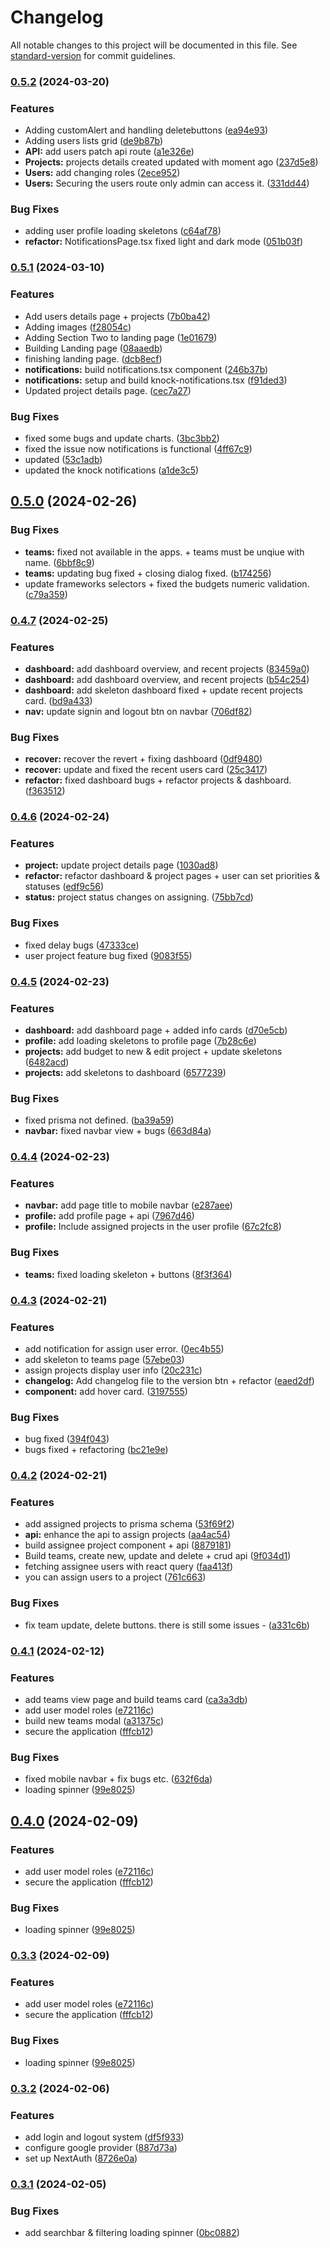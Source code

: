 # Changelog

All notable changes to this project will be documented in this file. See [standard-version](https://github.com/conventional-changelog/standard-version) for commit guidelines.

### [0.5.2](https://github.com/dragon-devs/project-manager/compare/v0.5.1...v0.5.2) (2024-03-20)


### Features

* Adding customAlert and handling deletebuttons ([ea94e93](https://github.com/dragon-devs/project-manager/commit/ea94e935edc898961b861742889865abfb91edf7))
* Adding users lists grid ([de9b87b](https://github.com/dragon-devs/project-manager/commit/de9b87bc66b92b69cd5cc4ec76909e559b28bed5))
* **API:** add users patch api route ([a1e326e](https://github.com/dragon-devs/project-manager/commit/a1e326e1529c8470df2d37a54e38032e3a9e3d5e))
* **Projects:** projects details created updated with moment ago ([237d5e8](https://github.com/dragon-devs/project-manager/commit/237d5e86c938e7a4a15a728b60b2a1bd310f925b))
* **Users:** add changing roles ([2ece952](https://github.com/dragon-devs/project-manager/commit/2ece9520883cd25dd18ccefeb14d145e3c8ee425))
* **Users:** Securing the users route only admin can access it. ([331dd44](https://github.com/dragon-devs/project-manager/commit/331dd446b578c50faa56e42d41be4cfd2c68e9f9))


### Bug Fixes

* adding user profile loading skeletons ([c64af78](https://github.com/dragon-devs/project-manager/commit/c64af78fed7d28d60c1413e0c3387a68b4a6be93))
* **refactor:** NotificationsPage.tsx fixed light and dark mode ([051b03f](https://github.com/dragon-devs/project-manager/commit/051b03f6d5fa76f9562fbedf02e19873d45df8a3))

### [0.5.1](https://github.com/dragon-devs/project-manager/compare/v0.5.0...v0.5.1) (2024-03-10)


### Features

* Add users details page + projects ([7b0ba42](https://github.com/dragon-devs/project-manager/commit/7b0ba428f6151fd1493d2f4e39af77872c614fcf))
* Adding images ([f28054c](https://github.com/dragon-devs/project-manager/commit/f28054cf519acedeee2c95d946c33e19f0c1d745))
* Adding Section Two to landing page ([1e01679](https://github.com/dragon-devs/project-manager/commit/1e0167902bbf5eeccc3f258f8cc60f723c48f74b))
* Building Landing page ([08aaedb](https://github.com/dragon-devs/project-manager/commit/08aaedba38ee4f6f43f1011c42d630482e1efc79))
* finishing landing page. ([dcb8ecf](https://github.com/dragon-devs/project-manager/commit/dcb8ecf8b7afcf109d8f8ceb19b5ed789ce0d077))
* **notifications:** build notifications.tsx component ([246b37b](https://github.com/dragon-devs/project-manager/commit/246b37bb9252903179d6ae569ed28173716b9cc7))
* **notifications:** setup and build knock-notifications.tsx ([f91ded3](https://github.com/dragon-devs/project-manager/commit/f91ded3e8f89d01c94247eb2292c84ca666d8558))
* Updated project details page. ([cec7a27](https://github.com/dragon-devs/project-manager/commit/cec7a27502878f043307104d97fea8a72c109ee0))


### Bug Fixes

* fixed some bugs and update charts. ([3bc3bb2](https://github.com/dragon-devs/project-manager/commit/3bc3bb2264d77083acc467ec284e7cce6d93d22f))
* fixed the issue now notifications is functional ([4ff67c9](https://github.com/dragon-devs/project-manager/commit/4ff67c9683555c86ae16afa1d1a0624c37fddc41))
* updated ([53c1adb](https://github.com/dragon-devs/project-manager/commit/53c1adb4cce9c7c4f8721a6718e830f028db71c6))
* updated the knock notifications ([a1de3c5](https://github.com/dragon-devs/project-manager/commit/a1de3c5fd01f752874206e752506ced2fbbbda6e))

## [0.5.0](https://github.com/dragon-devs/project-manager/compare/v0.4.7...v0.5.0) (2024-02-26)


### Bug Fixes

* **teams:** fixed not available in the apps. + teams must be unqiue with name. ([6bbf8c9](https://github.com/dragon-devs/project-manager/commit/6bbf8c9a362a0f52d44e2990effd3d0e4c54fbca))
* **teams:** updating bug fixed + closing dialog fixed. ([b174256](https://github.com/dragon-devs/project-manager/commit/b1742567de7154691771d2b1704c66f85d79f1c2))
* update frameworks selectors + fixed the budgets numeric validation. ([c79a359](https://github.com/dragon-devs/project-manager/commit/c79a359b0be3a0252db7b16c589337992bd6286e))

### [0.4.7](https://github.com/dragon-devs/project-manager/compare/v0.4.6...v0.4.7) (2024-02-25)


### Features

* **dashboard:** add dashboard overview, and recent projects ([83459a0](https://github.com/dragon-devs/project-manager/commit/83459a08289e11ca0370ac24b5d4dcf038e9932c))
* **dashboard:** add dashboard overview, and recent projects ([b54c254](https://github.com/dragon-devs/project-manager/commit/b54c2541f22de5b7db5c7203140fa4cdcf7aec78))
* **dashboard:** add skeleton dashboard fixed + update recent projects card. ([bd9a433](https://github.com/dragon-devs/project-manager/commit/bd9a43357c1d2b59a4d93c7dc56f334399ab9901))
* **nav:** update signin and logout btn on navbar ([706df82](https://github.com/dragon-devs/project-manager/commit/706df8205337ea056e7713664b80fd62bc8e5e50))


### Bug Fixes

* **recover:** recover the revert + fixing dashboard ([0df9480](https://github.com/dragon-devs/project-manager/commit/0df94803de8708dfd6329970e848fe43dddf3a66))
* **recover:** update and fixed the recent users card ([25c3417](https://github.com/dragon-devs/project-manager/commit/25c3417f776766c7b12f09607b556ba691095366))
* **refactor:** fixed dashboard bugs + refactor projects & dashboard. ([f363512](https://github.com/dragon-devs/project-manager/commit/f363512c562872adc7513c6d32350843c8b39789))

### [0.4.6](https://github.com/dragon-devs/project-manager/compare/v0.4.5...v0.4.6) (2024-02-24)


### Features

* **project:** update project details page ([1030ad8](https://github.com/dragon-devs/project-manager/commit/1030ad827c3c43a551fdc9ad7a78fa19e7d6b226))
* **refactor:** refactor dashboard & project pages + user can set priorities & statuses ([edf9c56](https://github.com/dragon-devs/project-manager/commit/edf9c5688c0f691441e4b708db89ff6d001f626a))
* **status:** project status changes on assigning. ([75bb7cd](https://github.com/dragon-devs/project-manager/commit/75bb7cd7ca02e0393409b3a0f3c649b864ad8607))


### Bug Fixes

* fixed delay bugs ([47333ce](https://github.com/dragon-devs/project-manager/commit/47333ce15b7ee0eb0c82ae4ff89e3c9b0e3e05c7))
* user project feature bug fixed ([9083f55](https://github.com/dragon-devs/project-manager/commit/9083f556e52bce8a1f835db8b60c1a5ea98c4464))

### [0.4.5](https://github.com/dragon-devs/project-manager/compare/v0.4.4...v0.4.5) (2024-02-23)


### Features

* **dashboard:** add dashboard page + added info cards ([d70e5cb](https://github.com/dragon-devs/project-manager/commit/d70e5cb11aa4413bcba91d4d1790ef436c65b4b5))
* **profile:** add loading skeletons to profile page ([7b28c6e](https://github.com/dragon-devs/project-manager/commit/7b28c6ea85dc570eee669875008c09185b9e3f5a))
* **projects:** add budget to new & edit project + update skeletons ([6482acd](https://github.com/dragon-devs/project-manager/commit/6482acd0120ed1b287db011320301f687f461697))
* **projects:** add skeletons to dashboard ([6577239](https://github.com/dragon-devs/project-manager/commit/6577239bf9c2c20f4d3aa885975ec5bdee9ea725))


### Bug Fixes

* fixed prisma not defined. ([ba39a59](https://github.com/dragon-devs/project-manager/commit/ba39a59d84df48d524c83a443c6043cb9b98be46))
* **navbar:** fixed navbar view + bugs ([663d84a](https://github.com/dragon-devs/project-manager/commit/663d84a45f432732c7f5458f815204f1c2b8679e))

### [0.4.4](https://github.com/dragon-devs/project-manager/compare/v0.4.3...v0.4.4) (2024-02-23)


### Features

* **navbar:** add page title to mobile navbar ([e287aee](https://github.com/dragon-devs/project-manager/commit/e287aeef8d8e84bf5b85b60919b601fba9dc70b9))
* **profile:** add profile page + api ([7967d46](https://github.com/dragon-devs/project-manager/commit/7967d465c8ba17a3132fcd10fd6df2115a7893d2))
* **profile:** Include assigned projects in the user profile ([67c2fc8](https://github.com/dragon-devs/project-manager/commit/67c2fc868073b156b2ce1f0ab73206b65bd1c78c))


### Bug Fixes

* **teams:** fixed loading skeleton + buttons ([8f3f364](https://github.com/dragon-devs/project-manager/commit/8f3f364b044dc8f9ff99fa8dd4bd1dcd0f1e666d))

### [0.4.3](https://github.com/dragon-devs/project-manager/compare/v0.4.2...v0.4.3) (2024-02-21)


### Features

* add notification for assign user error. ([0ec4b55](https://github.com/dragon-devs/project-manager/commit/0ec4b558306dbcd4554b4db546b7cdf0bc999983))
* add skeleton to teams page ([57ebe03](https://github.com/dragon-devs/project-manager/commit/57ebe03e9ac5dd0127c61069b6db7d3fddece73b))
* assign projects display user info ([20c231c](https://github.com/dragon-devs/project-manager/commit/20c231ce53ba62091d9349356e58a5311a6d1745))
* **changelog:** Add changelog file to the version btn + refactor ([eaed2df](https://github.com/dragon-devs/project-manager/commit/eaed2df61fbc0c3e00a0f02e79401d47ae45b0e0))
* **component:** add hover card. ([3197555](https://github.com/dragon-devs/project-manager/commit/3197555ff1f05212a5c6d007f3077750550b5329))


### Bug Fixes

*  bug fixed ([394f043](https://github.com/dragon-devs/project-manager/commit/394f043d8d586a7d25a2b74f41956d144995c2e6))
* bugs fixed + refactoring ([bc21e9e](https://github.com/dragon-devs/project-manager/commit/bc21e9e8b416180166a947dd9103c5098f445184))

### [0.4.2](https://github.com/dragon-devs/project-manager/compare/v0.4.1...v0.4.2) (2024-02-21)


### Features

* add assigned projects to prisma schema ([53f69f2](https://github.com/dragon-devs/project-manager/commit/53f69f28bf4543c45c496e581718b0ffb7e1114a))
* **api:** enhance the api to assign projects ([aa4ac54](https://github.com/dragon-devs/project-manager/commit/aa4ac54fdfdc096954fcce94ffc8bd45631e1151))
* build assignee project component + api ([8879181](https://github.com/dragon-devs/project-manager/commit/8879181c427f85b40293d8d2304aa034f3ee96dc))
* Build teams, create new, update and delete + crud api ([9f034d1](https://github.com/dragon-devs/project-manager/commit/9f034d17f6ddc8ac50d2b7ea8221871f9b40f4b5))
* fetching assignee users with react query ([faa413f](https://github.com/dragon-devs/project-manager/commit/faa413f5bc3fabff2a7caa2a4f0b46cd45cd3fd8))
* you can assign users to a project ([761c663](https://github.com/dragon-devs/project-manager/commit/761c6637c3e4b24f88236377d042b3951a5b28e9))


### Bug Fixes

* fix team update, delete buttons. there is still some issues - ([a331c6b](https://github.com/dragon-devs/project-manager/commit/a331c6beb24625c01875ba9ebe41c504c23735fc))

### [0.4.1](https://github.com/dragon-devs/project-manager/compare/v0.3.2...v0.4.1) (2024-02-12)


### Features

* add teams view page and build teams card ([ca3a3db](https://github.com/dragon-devs/project-manager/commit/ca3a3db50f180ab3258abf81f9fffeaf227bf180))
* add user model roles ([e72116c](https://github.com/dragon-devs/project-manager/commit/e72116c87d95ab5a7401c5a3e1787564d95ac614))
* build new teams modal ([a31375c](https://github.com/dragon-devs/project-manager/commit/a31375c54c3e247151db07e4a9a3bc58f3abd3f6))
* secure the application ([fffcb12](https://github.com/dragon-devs/project-manager/commit/fffcb128cb38f10dc9ffdbe6a65a339b3492200f))


### Bug Fixes

* fixed mobile navbar + fix bugs etc. ([632f6da](https://github.com/dragon-devs/project-manager/commit/632f6dac44b383bc0675ef1bbbdb8b886aa86bd7))
* loading spinner ([99e8025](https://github.com/dragon-devs/project-manager/commit/99e802523a686b2d7ca19b26580f2f416ba52d70))

## [0.4.0](https://github.com/dragon-devs/project-manager/compare/v0.3.2...v0.4.0) (2024-02-09)


### Features

* add user model roles ([e72116c](https://github.com/dragon-devs/project-manager/commit/e72116c87d95ab5a7401c5a3e1787564d95ac614))
* secure the application ([fffcb12](https://github.com/dragon-devs/project-manager/commit/fffcb128cb38f10dc9ffdbe6a65a339b3492200f))


### Bug Fixes

* loading spinner ([99e8025](https://github.com/dragon-devs/project-manager/commit/99e802523a686b2d7ca19b26580f2f416ba52d70))

### [0.3.3](https://github.com/dragon-devs/project-manager/compare/v0.3.2...v0.3.3) (2024-02-09)


### Features

* add user model roles ([e72116c](https://github.com/dragon-devs/project-manager/commit/e72116c87d95ab5a7401c5a3e1787564d95ac614))
* secure the application ([fffcb12](https://github.com/dragon-devs/project-manager/commit/fffcb128cb38f10dc9ffdbe6a65a339b3492200f))


### Bug Fixes

* loading spinner ([99e8025](https://github.com/dragon-devs/project-manager/commit/99e802523a686b2d7ca19b26580f2f416ba52d70))

### [0.3.2](https://github.com/dragon-devs/project-manager/compare/v0.3.1...v0.3.2) (2024-02-06)


### Features

* add login and logout system ([df5f933](https://github.com/dragon-devs/project-manager/commit/df5f933038446fb022315c0697b30e3513dead9c))
* configure google provider ([887d73a](https://github.com/dragon-devs/project-manager/commit/887d73a35493d0207274d5ac42271335a866ba72))
* set up NextAuth ([8726e0a](https://github.com/dragon-devs/project-manager/commit/8726e0aeeb5b18bebe0d2d83a130eec4d0f9b6fc))

### [0.3.1](https://github.com/dragon-devs/project-manager/compare/v0.3.0...v0.3.1) (2024-02-05)


### Bug Fixes

* add searchbar & filtering loading spinner ([0bc0882](https://github.com/dragon-devs/project-manager/commit/0bc0882459ce6a50505900d362aeca064593eba0))
